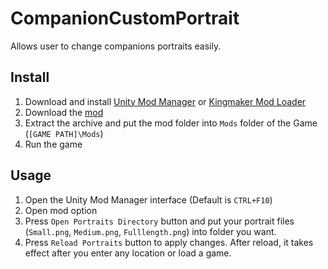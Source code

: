 # CompanionCustomPortrait
Allows user to change companions portraits easily.

## Install
1. Download and install [Unity Mod Manager](https://www.nexusmods.com/site/mods/21) or [Kingmaker Mod Loader](https://www.nexusmods.com/pathfinderkingmaker/mods/20)
2. Download the [mod](https://github.com/Akintos/CompanionCustomPortrait/releases)
3. Extract the archive and put the mod folder into `Mods` folder of the Game (`[GAME PATH]\Mods`)
4. Run the game

## Usage
1. Open the Unity Mod Manager interface (Default is `CTRL+F10`)
2. Open mod option
3. Press `Open Portraits Directory` button and put your portrait files (`Small.png`, `Medium.png`, `Fulllength.png`) into folder you want.
4. Press `Reload Portraits` button to apply changes. After reload, it takes effect after you enter any location or load a game.
